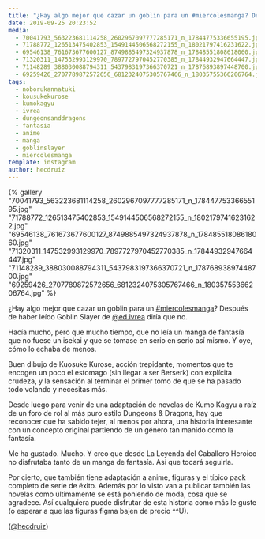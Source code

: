 ```yaml
---
title: "¿Hay algo mejor que cazar un goblin para un #miercolesmanga? Después de haber leído Goblin Slayer de @ed.ivrea diría que no"
date: 2019-09-25 20:23:52
media: 
  - 70041793_563223681114258_2602967097777285171_n_17844775336655195.jpg
  - 71788772_126513475402853_1549144506568272155_n_18021797416231622.jpg
  - 69546138_761673677600127_8749885497324937878_n_17848551808618060.jpg
  - 71320311_147532993129970_7897727970452770385_n_17844932947664447.jpg
  - 71148289_388030088794311_5437983197366370721_n_17876893897448700.jpg
  - 69259426_2707789872572656_6812324075305767466_n_18035755366206764.jpg
tags: 
  - noborukannatuki
  - kousukekurose
  - kumokagyu
  - ivrea
  - dungeonsanddragons
  - fantasia
  - anime
  - manga
  - goblinslayer
  - miercolesmanga
template: instagram
author: hecdruiz
---
```


{% gallery "70041793_563223681114258_2602967097777285171_n_17844775336655195.jpg" "71788772_126513475402853_1549144506568272155_n_18021797416231622.jpg" "69546138_761673677600127_8749885497324937878_n_17848551808618060.jpg" "71320311_147532993129970_7897727970452770385_n_17844932947664447.jpg" "71148289_388030088794311_5437983197366370721_n_17876893897448700.jpg" "69259426_2707789872572656_6812324075305767466_n_18035755366206764.jpg" %}

¿Hay algo mejor que cazar un goblin para un [#miercolesmanga](/tags/miercolesmanga)? Después de haber leído Goblin Slayer de [@ed.ivrea](https://instagram.com/ed.ivrea) diría que no.

Hacía mucho, pero que mucho tiempo, que no leía un manga de fantasía que no fuese un isekai y que se tomase en serio en serio así mismo. Y oye, cómo lo echaba de menos.

Buen dibujo de Kuosuke Kurose, acción trepidante, momentos que te encogen un poco el estomago (sin llegar a ser Berserk) con explícita crudeza, y la sensación al terminar el primer tomo de que se ha pasado todo volando y necesitas más.

Desde luego para venir de una adaptación de novelas de Kumo Kagyu a raíz de un foro de rol al más puro estilo Dungeons & Dragons, hay que reconocer que ha sabido tejer, al menos por ahora, una historia interesante con un concepto original partiendo de un género tan manido como la fantasía.

Me ha gustado. Mucho. Y creo que desde La Leyenda del Caballero Heroico no disfrutaba tanto de un manga de fantasía. Así que tocará seguirla.

Por cierto, que también tiene adaptación a anime, figuras y el típico pack completo de serie de éxito. Además por lo visto van a publicar también las novelas como últimamente se está poniendo de moda, cosa que se agradece. Así cualquiera puede disfrutar de esta historia como más le guste (o esperar a que las figuras figma bajen de precio ^^U).

([@hecdruiz](https://instagram.com/hecdruiz))
